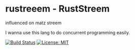 # rustreeem - RustStreem
influenced on matz streem

I wanna use this lang to do concurrent programming easily.

[![Build Status](https://travis-ci.org/kHigasa/rustreeem.svg?branch=master)](https://travis-ci.org/kHigasa/rustreeem)
[![License: MIT](https://img.shields.io/badge/License-MIT-green.svg)](https://opensource.org/licenses/MIT)


